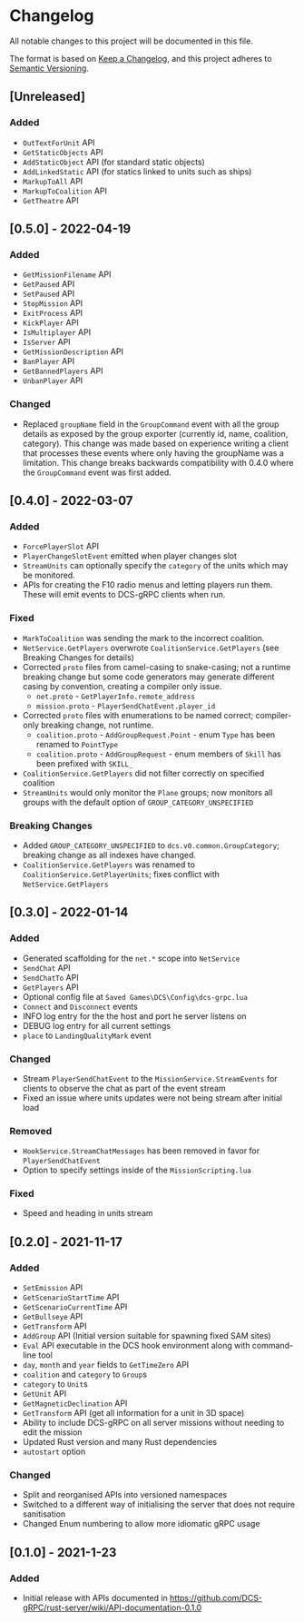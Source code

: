# Changelog
All notable changes to this project will be documented in this file.

The format is based on [Keep a Changelog](https://keepachangelog.com/en/1.0.0/),
and this project adheres to [Semantic Versioning](https://semver.org/spec/v2.0.0.html).

## [Unreleased]

### Added
- `OutTextForUnit` API
- `GetStaticObjects` API
- `AddStaticObject` API (for standard static objects)
- `AddLinkedStatic` API (for statics linked to units such as ships)
- `MarkupToAll` API
- `MarkupToCoalition` API
- `GetTheatre` API

## [0.5.0] - 2022-04-19
### Added
- `GetMissionFilename` API
- `GetPaused` API
- `SetPaused` API
- `StopMission` API
- `ExitProcess` API
- `KickPlayer` API
- `IsMultiplayer` API
- `IsServer` API
- `GetMissionDescription` API
- `BanPlayer` API
- `GetBannedPlayers` API
- `UnbanPlayer`  API

### Changed
- Replaced `groupName` field in the `GroupCommand` event with all the group details as exposed by the group exporter
  (currently id, name, coalition, category). This change was made based on experience writing a client that processes these events
  where only having the groupName was a limitation. This change breaks backwards compatibility with 0.4.0 where the `GroupCommand`
  event was first added.

## [0.4.0] - 2022-03-07
### Added
- `ForcePlayerSlot` API
- `PlayerChangeSlotEvent` emitted when player changes slot
- `StreamUnits` can optionally specify the `category` of the units which may be monitored.
- APIs for creating the F10 radio menus and letting players run them. These will emit events to DCS-gRPC clients when run.

### Fixed
- `MarkToCoalition` was sending the mark to the incorrect coalition.
- `NetService.GetPlayers` overwrote `CoalitionService.GetPlayers` (see Breaking Changes for details)
- Corrected `proto` files from camel-casing to snake-casing; not a runtime breaking change but some code generators
  may generate different casing by convention, creating a compiler only issue.
  - `net.proto` - `GetPlayerInfo.remote_address`
  - `mission.proto` - `PlayerSendChatEvent.player_id`
- Corrected `proto` files with enumerations to be named correct; compiler-only breaking change, not runtime.
  - `coalition.proto` - `AddGroupRequest.Point` - enum `Type` has been renamed to `PointType`
  - `coalition.proto` - `AddGroupRequest` - enum members of `Skill` has been prefixed with `SKILL_`
- `CoalitionService.GetPlayers` did not filter correctly on specified coalition
- `StreamUnits` would only monitor the `Plane` groups; now monitors all groups with the default option of `GROUP_CATEGORY_UNSPECIFIED`

### Breaking Changes
- Added `GROUP_CATEGORY_UNSPECIFIED` to `dcs.v0.common.GroupCategory`; breaking change as all indexes have changed.
- `CoalitionService.GetPlayers` was renamed to `CoalitionService.GetPlayerUnits`; fixes conflict with `NetService.GetPlayers`



## [0.3.0] - 2022-01-14
### Added
- Generated scaffolding for the `net.*` scope into `NetService`
- `SendChat` API
- `SendChatTo` API
- `GetPlayers` API
- Optional config file at `Saved Games\DCS\Config\dcs-grpc.lua`
- `Connect` and `Disconnect` events
- INFO log entry for the the host and port he server listens on
- DEBUG log entry for all current settings
- `place` to `LandingQualityMark` event

### Changed
- Stream `PlayerSendChatEvent` to the `MissionService.StreamEvents` for clients to observe the chat as part of the event stream
- Fixed an issue where units updates were not being stream after initial load

### Removed
- `HookService.StreamChatMessages` has been removed in favor for `PlayerSendChatEvent`
- Option to specify settings inside of the `MissionScripting.lua`

### Fixed
- Speed and heading in units stream

## [0.2.0] - 2021-11-17
### Added
- `SetEmission` API
- `GetScenarioStartTime` API
- `GetScenarioCurrentTime` API
- `GetBullseye` API
- `GetTransform` API
- `AddGroup` API (Initial version suitable for spawning fixed SAM sites)
- `Eval` API executable in the DCS hook environment along with command-line tool
- `day`, `month` and `year` fields to `GetTimeZero` API
- `coalition` and `category` to `Group`s
- `category` to `Unit`s
- `GetUnit` API
- `GetMagneticDeclination` API
- `GetTransform` API (get all information for a unit in 3D space)
- Ability to include DCS-gRPC on all server missions without needing to edit the mission
- Updated Rust version and many Rust dependencies
- `autostart` option

### Changed
- Split and reorganised APIs into versioned namespaces
- Switched to a different way of initialising the server that does not require sanitisation
- Changed Enum numbering to allow more idiomatic gRPC usage

## [0.1.0] - 2021-1-23
### Added
- Initial release with APIs documented in https://github.com/DCS-gRPC/rust-server/wiki/API-documentation-0.1.0

